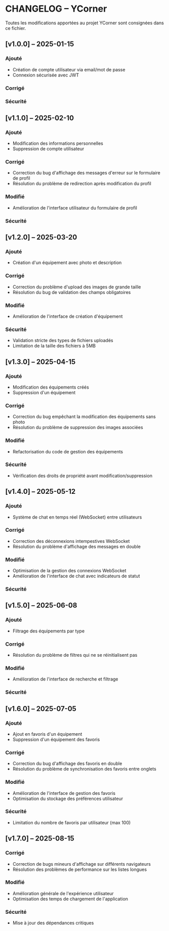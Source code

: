 # CHANGELOG – YCorner

Toutes les modifications apportées au projet YCorner sont consignées dans ce fichier.

## [v1.0.0] – 2025-01-15
### Ajouté
- Création de compte utilisateur via email/mot de passe
- Connexion sécurisée avec JWT

### Corrigé

### Sécurité

## [v1.1.0] – 2025-02-10
### Ajouté
- Modification des informations personnelles
- Suppression de compte utilisateur

### Corrigé
- Correction du bug d'affichage des messages d'erreur sur le formulaire de profil
- Résolution du problème de redirection après modification du profil

### Modifié
- Amélioration de l'interface utilisateur du formulaire de profil

### Sécurité

## [v1.2.0] – 2025-03-20
### Ajouté
- Création d'un équipement avec photo et description

### Corrigé
- Correction du problème d'upload des images de grande taille
- Résolution du bug de validation des champs obligatoires

### Modifié
- Amélioration de l'interface de création d'équipement

### Sécurité
- Validation stricte des types de fichiers uploadés
- Limitation de la taille des fichiers à 5MB

## [v1.3.0] – 2025-04-15
### Ajouté
- Modification des équipements créés
- Suppression d'un équipement

### Corrigé
- Correction du bug empêchant la modification des équipements sans photo
- Résolution du problème de suppression des images associées

### Modifié
- Refactorisation du code de gestion des équipements

### Sécurité
- Vérification des droits de propriété avant modification/suppression

## [v1.4.0] – 2025-05-12
### Ajouté
- Système de chat en temps réel (WebSocket) entre utilisateurs

### Corrigé
- Correction des déconnexions intempestives WebSocket
- Résolution du problème d'affichage des messages en double

### Modifié
- Optimisation de la gestion des connexions WebSocket
- Amélioration de l'interface de chat avec indicateurs de statut

### Sécurité

## [v1.5.0] – 2025-06-08
### Ajouté
- Filtrage des équipements par type

### Corrigé
- Résolution du problème de filtres qui ne se réinitialisent pas

### Modifié
- Amélioration de l'interface de recherche et filtrage

### Sécurité

## [v1.6.0] – 2025-07-05
### Ajouté
- Ajout en favoris d'un équipement
- Suppression d'un équipement des favoris

### Corrigé
- Correction du bug d'affichage des favoris en double
- Résolution du problème de synchronisation des favoris entre onglets

### Modifié
- Amélioration de l'interface de gestion des favoris
- Optimisation du stockage des préférences utilisateur

### Sécurité
- Limitation du nombre de favoris par utilisateur (max 100)

## [v1.7.0] – 2025-08-15
### Corrigé
- Correction de bugs mineurs d'affichage sur différents navigateurs
- Résolution des problèmes de performance sur les listes longues

### Modifié
- Amélioration générale de l'expérience utilisateur
- Optimisation des temps de chargement de l'application

### Sécurité
- Mise à jour des dépendances critiques
